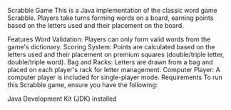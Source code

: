 Scrabble Game
This is a Java implementation of the classic word game Scrabble. Players take turns forming words on a board, earning points based on the letters used and their placement on the board.

Features
Word Validation: Players can only form valid words from the game's dictionary.
Scoring System: Points are calculated based on the letters used and their placement on premium squares (double/triple letter, double/triple word).
Bag and Racks: Letters are drawn from a bag and placed on each player's rack for letter management.
Computer Player: A computer player is included for single-player mode.
Requirements
To run this Scrabble game, ensure you have the following:

Java Development Kit (JDK) installed
